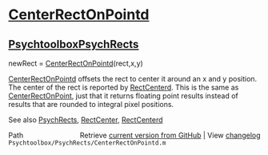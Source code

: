 # [CenterRectOnPointd](CenterRectOnPointd)
## [Psychtoolbox](Psychtoolbox)[PsychRects](PsychRects)

newRect = [CenterRectOnPointd](CenterRectOnPointd)(rect,x,y)  
  
[CenterRectOnPointd](CenterRectOnPointd) offsets the rect to center it around an x and y position.  
The center of the rect is reported by [RectCenterd](RectCenterd). This is the same as  
[CenterRectOnPoint](CenterRectOnPoint), just that it returns floating point results instead of  
results that are rounded to integral pixel positions.  
  
See also [PsychRects](PsychRects), [RectCenter](RectCenter), [RectCenterd](RectCenterd)  




<div class="code_header" style="text-align:right;">
  <span style="float:left;">Path&nbsp;&nbsp;</span> <span class="counter">Retrieve <a href=
  "https://raw.github.com/Psychtoolbox-3/Psychtoolbox-3/beta/Psychtoolbox/PsychRects/CenterRectOnPointd.m">current version from GitHub</a> | View <a href=
  "https://github.com/Psychtoolbox-3/Psychtoolbox-3/commits/beta/Psychtoolbox/PsychRects/CenterRectOnPointd.m">changelog</a></span>
</div>
<div class="code">
  <code>Psychtoolbox/PsychRects/CenterRectOnPointd.m</code>
</div>

